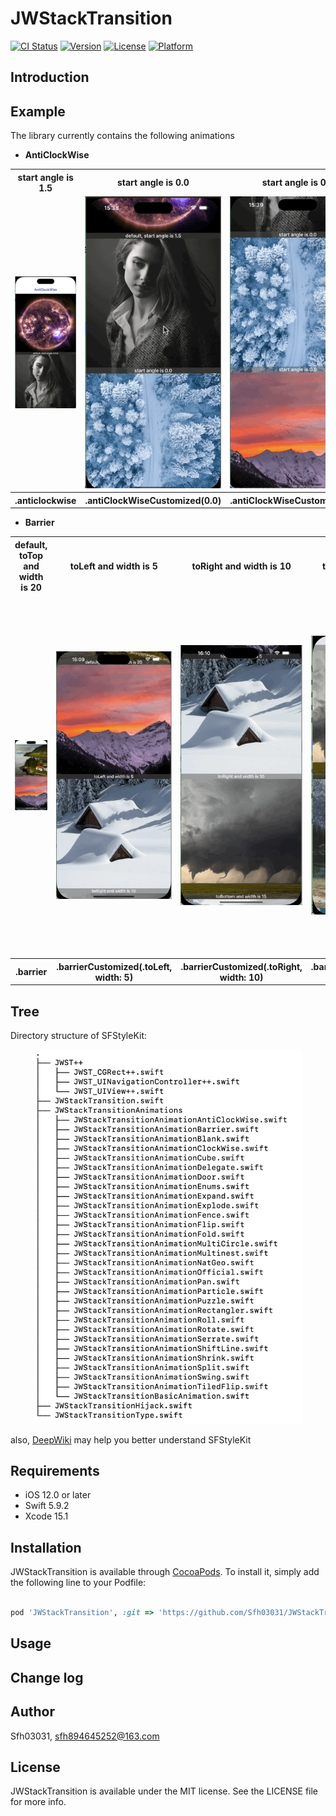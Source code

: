# JWStackTransition

[![CI Status](https://img.shields.io/travis/Sfh03031/JWStackTransition.svg?style=flat)](https://travis-ci.org/Sfh03031/JWStackTransition)
[![Version](https://img.shields.io/cocoapods/v/JWStackTransition.svg?style=flat)](https://cocoapods.org/pods/JWStackTransition)
[![License](https://img.shields.io/cocoapods/l/JWStackTransition.svg?style=flat)](https://cocoapods.org/pods/JWStackTransition)
[![Platform](https://img.shields.io/cocoapods/p/JWStackTransition.svg?style=flat)](https://cocoapods.org/pods/JWStackTransition)

## Introduction

## Example

The library currently contains the following animations

+ **AntiClockWise**

<table width="100%">
    <colgroup>
        <col width="25%">
        <col width="25%">
        <col width="25%">
        <col width="25%">
    </colgroup>
    <tr>
        <th width="20%">start angle is 1.5</th>
        <th>start angle is 0.0</th>
        <th>start angle is 0.5</th>
        <th>start angle is 1.0</th>
    </tr>
    <tr>
        <td width="20%"><img src="image/animations/AntiClockWise/default.gif"></td>
        <td><img src="image/animations/AntiClockWise/custom_0.gif"></td>
        <td><img src="image/animations/AntiClockWise/custom_0.5.gif"></td>
        <td><img src="image/animations/AntiClockWise/custom_1.0.gif"></td>
    </tr>
    <tr>
        <th width="20%">.anticlockwise</th>
        <th>.antiClockWiseCustomized(0.0)</th>
        <th>.antiClockWiseCustomized(0.5)</th>
        <th>.antiClockWiseCustomized(1.0)</th>
    </tr>
</table>

+ **Barrier**

<table>
<tr>
<th width="20%">default, toTop and width is 20</th>
<th>toLeft and width is 5</th>
<th>toRight and width is 10</th>
<th>toBottom and width is 15</th>
<th>toVerticalCenter and width is 20</th>
<th>toHorizontalCenter and width is 25</th>
</tr>
<tr>
<td width="20%"><img src="image/animations/Barrier/default.gif"></td>
<td><img src="image/animations/Barrier/custom_toLeft.gif"></td>
<td><img src="image/animations/Barrier/custom_toRight.gif"></td>
<td><img src="image/animations/Barrier/custom_toBottom.gif"></td>
<td><img src="image/animations/Barrier/custom_toVerticalCenter.gif"></td>
<td><img src="image/animations/Barrier/custom_toHorizontalCenter.gif"></td>
</tr>
<tr>
<th width="20%">.barrier</th>
<th>.barrierCustomized(.toLeft, width: 5)</th>
<th>.barrierCustomized(.toRight, width: 10)</th>
<th>.barrierCustomized(.toBottom, width: 15)</th>
<th>.barrierCustomized(.toVerticalCenter, width: 20)</th>
<th>.barrierCustomized(.toHorizontalCenter, width: 25)</th>
</tr>
</table>

## Tree

Directory structure of SFStyleKit:

<div align="center" >
  <img width="85%" src="image/tree.png" />
</div>

also, [DeepWiki](https://deepwiki.com/Sfh03031/SFStyleKit/) may help you better understand SFStyleKit

## Requirements

* iOS 12.0 or later
* Swift 5.9.2
* Xcode 15.1

## Installation

JWStackTransition is available through [CocoaPods](https://cocoapods.org). To install
it, simply add the following line to your Podfile:

```ruby

pod 'JWStackTransition', :git => 'https://github.com/Sfh03031/JWStackTransition.git'

```

## Usage

## Change log

## Author

Sfh03031, sfh894645252@163.com

## License

JWStackTransition is available under the MIT license. See the LICENSE file for more info.
